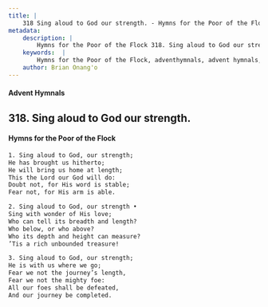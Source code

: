 ```yaml
---
title: |
    318 Sing aloud to God our strength. - Hymns for the Poor of the Flock
metadata:
    description: |
        Hymns for the Poor of the Flock 318. Sing aloud to God our strength.. Sing aloud to God, our strength; He has brought us hitherto; He will bring us home at length; This the Lord our God will do:  Doubt not, for His word is stable;  Fear not, for His arm is able. 
    keywords:  |
        Hymns for the Poor of the Flock, adventhymnals, advent hymnals, Sing aloud to God our strength., Sing aloud to God, our strength;, 
    author: Brian Onang'o
---
```


#### Advent Hymnals
## 318. Sing aloud to God our strength.
####  Hymns for the Poor of the Flock

```txt
1. Sing aloud to God, our strength;
He has brought us hitherto;
He will bring us home at length;
This the Lord our God will do: 
Doubt not, for His word is stable; 
Fear not, for His arm is able.

2. Sing aloud to God, our strength • 
Sing with wonder of His love;
Who can tell its breadth and length?
Who below, or who above?
Who its depth and height can measure? 
’Tis a rich unbounded treasure!

3. Sing aloud to God, our strength;
He is with us where we go;
Fear we not the journey’s length,
Fear we not the mighty foe:
All our foes shall be defeated,
And our journey be completed.
```